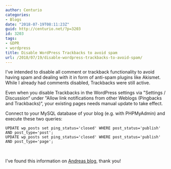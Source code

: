 ```yaml
---
author: Centurio
categories:
- Blogs
date: "2018-07-19T08:11:23Z"
guid: http://centurio.net/?p=3203
id: 3203
tags:
- GDPR
- wordpress
title: Disable WordPress Trackbacks to avoid spam
url: /2018/07/19/disable-wordpress-trackbacks-to-avoid-spam/
---
```

I've intended to disable all comment or trackback functionality to avoid having spam and dealing with it in form of anti-spam plugins like Akismet. While I already had comments disabled, Trackbacks were still active.

Even when you disable Trackbacks in the WordPress settings via "Settings / Discussion&#8220; under "Allow link notifications from other Weblogs (Pingbacks and Trackbacks)&#8220;, your existing pages needs manual update to take effect.

Connect to your MySQL database of your blog (e.g. with PHPMyAdmin) and execute these two queries:

```lang-sql
UPDATE wp_posts set ping_status='closed' WHERE post_status='publish' AND post_type='post';
UPDATE wp_posts set ping_status='closed' WHERE post_status='publish' AND post_type='page';
```

&nbsp;

I've found this information on [Andreas blog](https://blog.thul.org/technik/anwendungen/pingbacks-und-trackbacks-global-abschalten/), thank you!